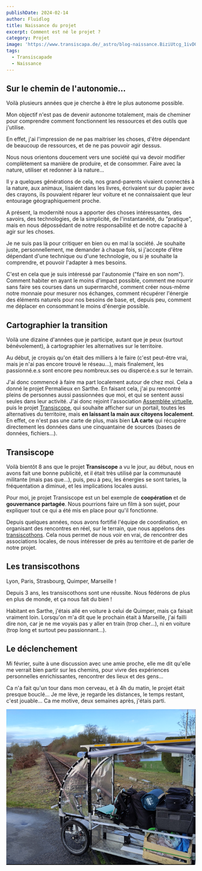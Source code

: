 ```yaml
---
publishDate: 2024-02-14
author: Fluidlog
title: Naissance du projet
excerpt: Comment est né le projet ?
category: Projet
image: 'https://www.transiscapa.de/_astro/blog-naissance.BiziUtcg_1ivDGH.webp'
tags:
  - Transiscapade
  - Naissance
---
```


## Sur le chemin de l'autonomie...
Voilà plusieurs années que je cherche à être le plus autonome possible.

Mon objectif n'est pas de devenir autonome totalement, mais de cheminer pour comprendre comment fonctionnent les ressources et des outils que j'utilise.

En effet, j'ai l'impression de ne pas maitriser les choses, d'être dépendant de beaucoup de ressources, et de ne pas pouvoir agir dessus. 

Nous nous orientons doucement vers une société qui va devoir modifier complètement sa manière de produire, et de consommer. Faire avec la nature, utiliser et redonner à la nature...

Il y a quelques générations de cela, nos grand-parents vivaient connectés à la nature, aux animaux, lisaient dans les livres, écrivaient sur du papier avec des crayons, ils pouvaient réparer leur voiture et ne connaissaient que leur entourage géographiquement proche.

A présent, la modernité nous a apporter des choses intéressantes, des savoirs, des technologies, de la simplicité, de l'instantanéité, du "pratique", mais en nous dépossédant de notre responsabilité et de notre capacité à agir sur les choses.

Je ne suis pas là pour critiquer en bien ou en mal la société. Je souhaite juste, personnellement, me demander à chaque fois, si j'accepte d'être dépendant d'une technique ou d'une technologie, ou si je souhaite la comprendre, et pouvoir l'adapter à mes besoins.

C'est en cela que je suis intéressé par l'autonomie ("faire en son nom"). Comment habiter en ayant le moins d'impact possible, comment me nourrir sans faire ses courses dans un supermarché, comment créer nous-même notre monnaie pour mesurer nos échanges, comment récupérer l'énergie des éléments naturels pour nos besoins de base, et, depuis peu, comment me déplacer en consommant le moins d'énergie possible.

## Cartographier la transition

Voilà une dizaine d'années que je participe, autant que je peux (surtout bénévolement), à cartographier les alternatives sur le territoire. 

Au début, je croyais qu'on était des milliers à le faire (c'est peut-être vrai, mais je n'ai pas encore trouvé le réseau...), mais finalement, les passionné.e.s sont encore peu nombreux.ses ou dispercé.e.s sur le terrain.

J'ai donc commencé à faire ma part localement autour de chez moi. Cela a donné le projet Permalieux en Sarthe. En faisant cela, j'ai pu rencontré pleins de personnes aussi passionnées que moi, et qui se sentent aussi seules dans leur activité. J'ai donc rejoint l'association [Assemblée virtuelle](https://virtual-assembly.org), puis le projet [Transiscope](https://transiscope.org), qui souhaite afficher sur un portail, toutes les alternatives du territoire, mais **en laissant la main aux citoyens localement**. En effet, ce n'est pas une carte de plus, mais bien **LA carte** qui récupère directement les données dans une cinquantaine de sources (bases de données, fichiers...).

## Transiscope

Voilà bientôt 8 ans que le projet **Transiscope** a vu le jour, au début, nous en avons fait une bonne publicité, et il était très utilisé par la communauté militante (mais pas que...), puis, peu à peu, les énergies se sont taries, la fréquentation a diminué, et les implications locales aussi.

Pour moi, je projet Transiscope est un bel exemple de **coopération** et de **gouvernance partagée**. Nous pourrions faire un film à son sujet, pour expliquer tout ce qui a été mis en place pour qu'il fonctionne.

Depuis quelques années, nous avons fortifié l'équipe de coordination, en organisant des rencontres en réel, sur le terrain, que nous appelons des [transiscothons](https://transiscope.org/les-actus/). Cela nous permet de nous voir en vrai, de rencontrer des associations locales, de nous intéresser de près au territoire et de parler de notre projet.

## Les transiscothons
Lyon, Paris, Strasbourg, Quimper, Marseille !

Depuis 3 ans, les transiscothons sont une réussite. Nous fédérons de plus en plus de monde, et ça nous fait du bien !

Habitant en Sarthe, j'étais allé en voiture à celui de Quimper, mais ça faisait vraiment loin. Lorsqu'on m'a dit que le prochain était à Marseille, j'ai failli dire non, car je ne me voyais pas y aller en train (trop cher...), ni en voiture (trop long et surtout peu passionnant...).

## Le déclenchement
Mi février, suite à une discussion avec une amie proche, elle me dit qu'elle me verrait bien partir sur les chemins, pour vivre des expériences personnelles enrichissantes, rencontrer des lieux et des gens... 

Ca n'a fait qu'un tour dans mon cerveau, et à 4h du matin, le projet était presque bouclé... Je me lève, je regarde les distances, le temps restant, c'est jouable... Ca me motive, deux semaines après, j'étais parti.

![Image du vhélio devant des rails](../../assets/images/blog-naissance.png)